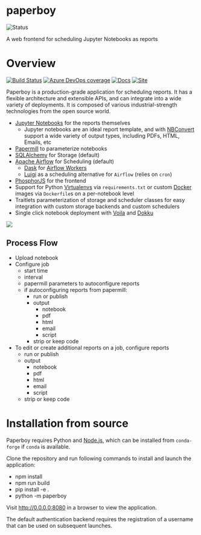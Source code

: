 # paperboy
![Status](https://img.shields.io/badge/Status-BETA%201-yellow.svg?&longCache=true&style=for-the-badge)

A web frontend for scheduling Jupyter Notebooks as reports


# Overview

[![Build Status](https://dev.azure.com/tpaine154/jupyter/_apis/build/status/timkpaine.paperboy?branchName=master)](https://dev.azure.com/tpaine154/jupyter/_build/latest?definitionId=9&branchName=master)
[![Azure DevOps coverage](https://img.shields.io/azure-devops/coverage/tpaine154/jupyter/9)](https://dev.azure.com/tpaine154/jupyter/_build?definitionId=9&_a=summary&view=runs)
[![Docs](https://img.shields.io/readthedocs/paperboy.svg)](https://paperboy.readthedocs.io)
[![Site](https://img.shields.io/badge/Site--grey.svg?colorB=FFFFFF)](https://paperboy-jp.herokuapp.com/)

Paperboy is a production-grade application for scheduling reports. It has a flexible architecture and extensible APIs, and can integrate into a wide variety of deployments. It is composed of various industrial-strength technologies from the open source world.

- [Jupyter Notebooks](https://jupyter.org/documentation) for the reports themselves
    - Jupyter notebooks are an ideal report template, and with [NBConvert](https://github.com/jupyter/nbconvert) support a wide variety of output types, including PDFs, HTML, Emails, etc
- [Papermill](https://github.com/nteract/papermill) to parameterize notebooks
- [SQLAlchemy](https://www.sqlalchemy.org) for Storage (default)
- [Apache Airflow](https://airflow.apache.org) for Scheduling (default)
    - [Dask](https://dask.org) for [Airflow Workers](https://airflow.readthedocs.io/en/stable/howto/executor/use-dask.html)
    - [Luigi](https://luigi.readthedocs.io/en/stable/) as a scheduling alternative for `Airflow` (relies on `cron`) 
- [PhosphorJS](https://phosphorjs.github.io) for the frontend
- Support for Python [Virtualenvs](https://virtualenv.pypa.io/en/stable/) via `requirements.txt` or custom [Docker](https://www.docker.com) images via `Dockerfile`s on a per-notebook level
- Traitlets parameterization of storage and scheduler classes for easy integration with custom storage backends and custom schedulers
- Single click notebook deployment with [Voila](https://github.com/QuantStack/voila) and [Dokku](https://github.com/dokku/dokku)



![](https://raw.githubusercontent.com/timkpaine/paperboy/master/docs/img/ss.png)


## Process Flow
- Upload notebook
- Configure job
    - start time
    - interval
    - papermill parameters to autoconfigure reports
    - if autoconfiguring reports from papermill:
        - run or publish
        - output
            - notebook
            - pdf
            - html
            - email
            - script
        - strip or keep code
- To edit or create additional reports on a job, configure reports
    - run or publish
    - output
        - notebook
        - pdf
        - html
        - email
        - script
    - strip or keep code

# Installation from source

Paperboy requires Python and [Node.js](https://nodejs.org), which can be installed from `conda-forge` if `conda` is available.

Clone the repository and run following commands to install and launch the
application:

- npm install
- npm run build
- pip install -e .
- python -m paperboy

Visit http://0.0.0.0:8080 in a browser to view the application.

The default authentication backend requires the registration of a username that
can be used on subsequent launches.
